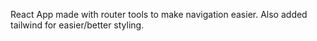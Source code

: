 React App made with router tools to make navigation easier. Also added tailwind for easier/better styling.
